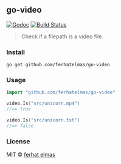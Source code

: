 ## go-video

[![Godoc](http://img.shields.io/badge/godoc-reference-blue.svg?style=flat)](https://godoc.org/github.com/ferhatelmas/go-video)
[![Build Status](https://travis-ci.org/ferhatelmas/go-video?branch=master)](https://travis-ci.org/ferhatelmas/go-video)

> Check if a filepath is a video file.

### Install

```
go get github.com/ferhatelmas/go-video
```

### Usage

```go
import "github.com/ferhatelmas/go-video"

video.Is("src/unicorn.mp4")
//=> true

video.Is("src/unicorn.txt")
//=> false
```

### License

MIT © [ferhat elmas](http://ferhatelmas.com)
